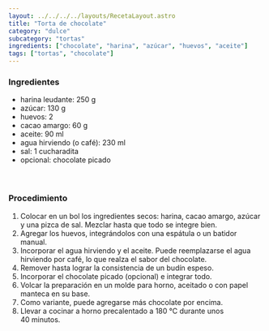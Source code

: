 ```yaml
---
layout: ../../../../layouts/RecetaLayout.astro
title: "Torta de chocolate"
category: "dulce"
subcategory: "tortas"
ingredients: ["chocolate", "harina", "azúcar", "huevos", "aceite"]
tags: ["tortas", "chocolate"]
---
```


<!-- ## Torta de chocolate -->

### Ingredientes

- harina leudante: 250 g
- azúcar:  130 g
- huevos: 2
- cacao amargo: 60 g
- aceite: 90 ml
- agua hirviendo (o café): 230 ml
- sal: 1 cucharadita
- opcional: chocolate picado
  <br><br><br>

### Procedimiento

1. Colocar en un bol los ingredientes secos: harina, cacao amargo, azúcar y una pizca de sal. Mezclar hasta que todo se integre bien.
2. Agregar los huevos, integrándolos con una espátula o un batidor manual.
3. Incorporar el agua hirviendo y el aceite. Puede reemplazarse el agua hirviendo por café, lo que realza el sabor del chocolate.
4. Remover hasta lograr la consistencia de un budín espeso.
5. Incorporar el chocolate picado (opcional) e integrar todo.
6. Volcar la preparación en un molde para horno, aceitado o con papel manteca en su base.
7. Como variante, puede agregarse más chocolate por encima.
8. Llevar a cocinar a horno precalentado a 180 °C durante unos 40 minutos.

